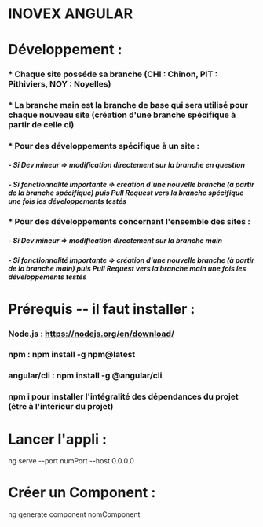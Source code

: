 # INOVEX ANGULAR

# Développement :
### * Chaque site posséde sa branche (CHI : Chinon, PIT : Pithiviers, NOY : Noyelles)
### * La branche main est la branche de base qui sera utilisé pour chaque nouveau site (création d'une branche spécifique à partir de celle ci)
### * Pour des développements spécifique à un site :
##### - Si Dev mineur => modification directement sur la branche en question
##### - Si fonctionnalité importante => création d'une nouvelle branche (à partir de la branche spécifique) puis Pull Request vers la branche spécifique une fois les développements testés
### * Pour des développements concernant l'ensemble des sites :
##### - Si Dev mineur => modification directement sur la branche main
##### - Si fonctionnalité importante => création d'une nouvelle branche (à partir de la branche main) puis Pull Request vers la branche main une fois les développements testés

# Prérequis --  il faut installer :
### Node.js : https://nodejs.org/en/download/
### npm : npm install -g npm@latest
### angular/cli : npm install -g @angular/cli
### npm i pour installer l'intégralité des dépendances du projet (être à l'intérieur du projet)


# Lancer l'appli :
ng serve --port numPort --host 0.0.0.0

# Créer un Component :
ng generate component nomComponent
